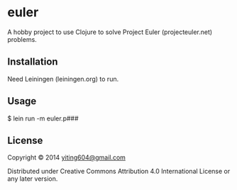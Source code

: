 # euler

A hobby project to use Clojure to solve Project Euler (projecteuler.net) problems.

## Installation

Need Leiningen (leiningen.org) to run.

## Usage

$ lein run -m euler.p###

## License

Copyright © 2014 yiting604@gmail.com

Distributed under Creative Commons Attribution 4.0 International License or any later version.
